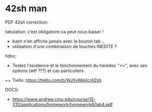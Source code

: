 <h1>42sh man</h1>

PDF 42sh correction:

tabulation: c’est obligatoire ca peut nous baiser !
- bash n'en affiche jamais avec le bouton tab ..
- utilisation d'une combinaison de touches INEDITE ?

hdoc: 
- Testez l'existence et le fonctionnement du heredoc "<<", avec ses options (wtf ???)  et cas particuliers. 

++ Trello: https://trello.com/b/WJXyMpVc/42sh

DOCS:
- https://www.andrew.cmu.edu/course/15-310/applications/homework/homework4/lab4.pdf